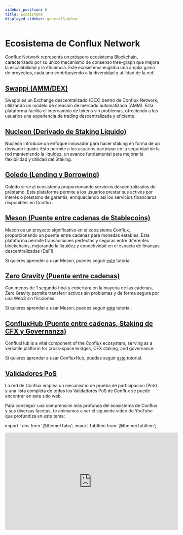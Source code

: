 ```yaml
---
sidebar_position: 6
title: Ecosistema
displayed_sidebar: generalSidebar
---
```


# Ecosistema de Conflux Network

Conflux Network representa un próspero ecosistema Blockchain, caracterizado por su único mecanismo de consenso tree-graph que mejora la escalabilidad y la eficiencia. Este ecosistema engloba una amplia gama de proyectos, cada uno contribuyendo a la diversidad y utilidad de la red.

## [Swappi (AMM/DEX)](https://swappi.io/)

Swappi es un Exchange descentralizado (DEX) dentro de Conflux Network, utilizando un modelo de creación de mercado automatizada (AMM). Esta plataforma facilita el intercambio de tokens sin problemas, ofreciendo a los usuarios una experiencia de trading descentralizada y eficiente.

## [Nucleon (Derivado de Staking Líquido)](https://www.nucleon.space/)

Nucleon introduce un enfoque innovador para hacer staking en forma de un derivado líquido. Esto permite a los usuarios participar en la seguridad de la red manteniendo la liquidez, un avance fundamental para mejorar la flexibilidad y utilidad del Staking.

## [Goledo (Lending y Borrowing)](https://www.goledo.cash/)

Goledo sirve al ecosistema proporcionando servicios descentralizados de préstamo. Esta plataforma permite a los usuarios prestar sus activos por interés o préstamo de garantía, enriqueciendo así los servicios financieros disponibles en Conflux.

## [Meson (Puente entre cadenas de Stablecoins)](https://meson.fi/)

Meson es un proyecto significativo en el ecosistema Conflux, proporcionando un puente entre cadenas para monedas estables. Esta plataforma permite transacciones perfectas y seguras entre diferentes blockchains, mejorando la liquidez y conectividad en el espacio de finanzas descentralizadas (DeFi).

Si quieres aprender a usar Meson, puedes seguir [este](../tutorials/transferring-funds/across-chains/transfer-stablecoins-across-chains-using-meson.md) tutorial.

## [Zero Gravity (Puente entre cadenas)](https://portal.zglabs.org/)

Con menos de 1 segundo final y cobertura en la mayoría de las cadenas, Zero Gravity permite transferir activos sin problemas y de forma segura por una Web3 sin fricciones.

Si quieres aprender a usar Meson, puedes seguir [este](../tutorials/transferring-funds/across-chains/zero-gravity.md) tutorial.

## [ConfluxHub (Puente entre cadenas, Staking de CFX y Governanza)](https://confluxhub.io/)

ConfluxHub is a vital component of the Conflux ecosystem, serving as a versatile platform for cross-space bridges, CFX staking, and governance.

Si quieres aprender a usar ConfluxHub, puedes seguir [este](../tutorials/transferring-funds/transfer-funds-across-spaces.md) tutorial.

## [Validadores PoS](https://www.conflux-pos-validators.com/)

La red de Conflux emplea un mecanismo de prueba de participación (PoS) y una lista completa de todos los Validadores PoS de Conflux se puede encontrar en este sitio web.

Para conseguir una comprensión más profunda del ecosistema de Conflux y sus diversas facetas, te animamos a ver el siguiente vídeo de YouTube que profundiza en este tema:

import Tabs from '@theme/Tabs';
import TabItem from '@theme/TabItem';

<Tabs>
  <TabItem value="youtube" label="Conflux Ecosystem">
    <iframe width="560" height="315" src="https://www.youtube.com/embed/fTdpAD50ORk?si=CmZkv3YEHcVJrMah" title="YouTube video player" frameborder="0" allow="accelerometer; autoplay; clipboard-write; encrypted-media; gyroscope; picture-in-picture; web-share" allowfullscreen>
    </iframe>
  </TabItem>
</Tabs>
